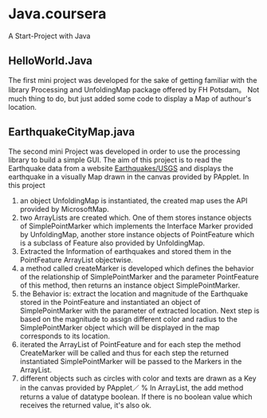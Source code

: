# Java.coursera

A Start-Project with Java

HelloWorld.Java
--------------------------------
The first mini project was developed for the sake of getting familiar with the library Processing and UnfoldingMap package offered by FH Potsdam。
Not much thing to do, but just added some code to display a Map of authour's location.

EarthquakeCityMap.java
--------------------------------
The second mini Project was developed in order to use the processing library to build a simple GUI. The aim of this project is to read the Earthquake data from a website [Earthquakes/USGS](https://earthquake.usgs.gov/earthquakes/feed/v1.0/summary/2.5_week.atom) and displays the earthquake in a visually Map drawn in the canvas provided by PApplet.
In this project
1. an object UnfoldingMap is instantiated, the created map uses the API provided by MicrosoftMap.
2. two ArrayLists are created which. One of them stores instance objects of SimplePointMarker which implements the Interface Marker provided by UnfoldingMap, another store instance objects of PointFeature which is a subclass of Feature also provided by UnfoldingMap.
3. Extracted the Information of earthquakes and stored them in the PointFeature ArrayList objectwise.
4. a method called createMarker is developed which defines the behavior of the relationship of SimplePointMarker and the parameter PointFeature of this method, then returns an instance object SimplePointMarker.
5. the Behavior is: extract the location and magnitude of the Earthquake stored in the PointFeature and instantiated an object of SimplePointMarker with the parameter of extracted location. Next step is based on the magnitude to assign different color and radius to the SimplePointMarker object which will be displayed in the map corresponds to its location.
6. iterated the ArrayList of PointFeature and for each step the method CreateMarker will be called and thus for each step the returned instantiated SimplePointMarker will be passed to the Markers in the ArrayList.
7. different objects such as circles with color and texts are drawn as a Key in the canvas provided by PApplet／
% In ArrayList, the add method returns a value of datatype boolean. If there is no boolean value which receives the returned value, it's also ok.
